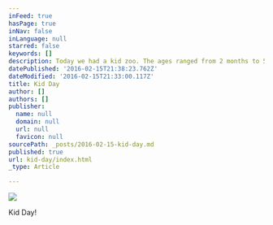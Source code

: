 ```yaml
---
inFeed: true
hasPage: true
inNav: false
inLanguage: null
starred: false
keywords: []
description: Today we had a kid zoo. The ages ranged from 2 months to 5yrs and it was great.
datePublished: '2016-02-15T21:38:23.762Z'
dateModified: '2016-02-15T21:33:00.117Z'
title: Kid Day
author: []
authors: []
publisher:
  name: null
  domain: null
  url: null
  favicon: null
sourcePath: _posts/2016-02-15-kid-day.md
published: true
url: kid-day/index.html
_type: Article

---
```

![](https://the-grid-user-content.s3-us-west-2.amazonaws.com/1f98729c-a504-4805-b1e5-96f0aad95a8c.jpg)

Kid Day!